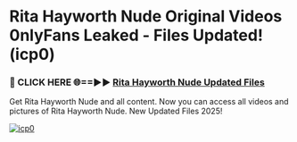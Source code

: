 # Rita Hayworth Nude Original Videos 0nlyFans Leaked - Files Updated! (icp0)

<h3>🔴 CLICK HERE 🌐==►► <a href="https://tinyurl.com/yrmya6cz" rel="nofollow">Rita Hayworth Nude Updated Files</a></h3>

Get Rita Hayworth Nude and all content. Now you can access all videos and pictures of Rita Hayworth Nude. New Updated Files 2025!

[![icp0](https://i.imgur.com/FMdXYCs.gif)](https://tinyurl.com/yrmya6cz)
